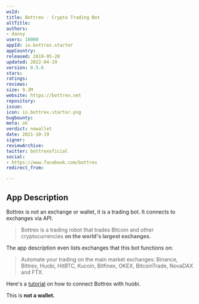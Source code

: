 ```yaml
---
wsId: 
title: Bottrex - Crypto Trading Bot
altTitle: 
authors:
- danny
users: 10000
appId: io.bottrex.starter
appCountry: 
released: 2019-05-20
updated: 2022-04-19
version: 0.5.6
stars: 
ratings: 
reviews: 
size: 9.3M
website: https://bottrex.net
repository: 
issue: 
icon: io.bottrex.starter.png
bugbounty: 
meta: ok
verdict: nowallet
date: 2021-10-19
signer: 
reviewArchive: 
twitter: bottrexoficial
social:
- https://www.facebook.com/bottrex
redirect_from: 

---
```


## App Description

Bottrex is not an exchange or wallet, it is a trading bot. It connects to exchanges via API.

> Bottrex is a trading robot that trades Bitcoin and other cryptocurrencies **on the world's largest exchanges.**

The app description even lists exchanges that this bot functions on:

> Automate your trading on the main market exchanges: Binance, Bittrex, Huobi, HitBTC, Kucoin, Bitfinex, OKEX, BitcoinTrade, NovaDAX and FTX.

Here's a [tutorial](https://support.bottrex.net/en/articles/61/connect-your-bot-to-huobi) on how to connect Bottrex with huobi.

This is **not a wallet.**
